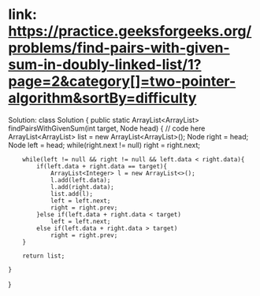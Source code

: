 # link: https://practice.geeksforgeeks.org/problems/find-pairs-with-given-sum-in-doubly-linked-list/1?page=2&category[]=two-pointer-algorithm&sortBy=difficulty

Solution: class Solution {
    public static ArrayList<ArrayList<Integer>> findPairsWithGivenSum(int target, Node head) {
        // code here
 ArrayList<ArrayList<Integer>> list = new ArrayList<ArrayList<Integer>>();
        Node right = head;
        Node left = head;
        while(right.next != null) right = right.next;
        
        while(left != null && right != null && left.data < right.data){
            if(left.data + right.data == target){
                ArrayList<Integer> l = new ArrayList<>();
                l.add(left.data);
                l.add(right.data);
                list.add(l);
                left = left.next;
                right = right.prev;
            }else if(left.data + right.data < target)
                left = left.next;
            else if(left.data + right.data > target)
                right = right.prev;
        }
       
        return list;
        
    }
    

}